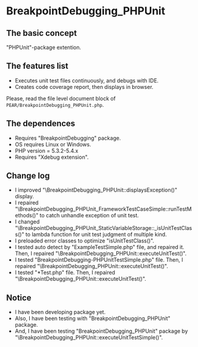 BreakpointDebugging_PHPUnit
========================================

The basic concept
-----------------

"PHPUnit"-package extention.

The features list
-----------------

* Executes unit test files continuously, and debugs with IDE.
* Creates code coverage report, then displays in browser.

Please, read the file level document block of `PEAR/BreakpointDebugging_PHPUnit.php`.

The dependences
---------------

* Requires "BreakpointDebugging" package.
* OS requires Linux or Windows.
* PHP version = 5.3.2-5.4.x
* Requires "Xdebug extension".

Change log
----------

* I improved "\BreakpointDebugging_PHPUnit::displaysException()" display.
* I repaired "\BreakpointDebugging_PHPUnit_FrameworkTestCaseSimple::runTestMethods()" to catch unhandle exception of unit test.
* I changed "\BreakpointDebugging_PHPUnit_StaticVariableStorage::_isUnitTestClass()" to lambda function for unit test judgment of multiple kind.
* I preloaded error classes to optimize "isUnitTestClass()".
* I tested auto detect by "ExampleTestSimple.php" file, and repaired it. Then, I repaired "\BreakpointDebugging_PHPUnit::executeUnitTest()".
* I tested "BreakpointDebugging-PHPUnitTestSimple.php" file. Then, I repaired "\BreakpointDebugging_PHPUnit::executeUnitTest()".
* I tested "*Test.php" file. Then, I repaired "\BreakpointDebugging_PHPUnit::executeUnitTest()".

Notice
------

* I have been developing package yet.
* Also, I have been testing with "BreakpointDebugging_PHPUnit" package.
* And, I have been testing "BreakpointDebugging_PHPUnit" package by "\BreakpointDebugging_PHPUnit::executeUnitTestSimple()".
